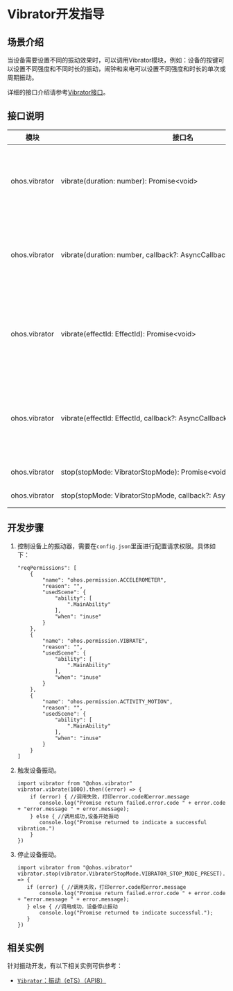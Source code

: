 # Vibrator开发指导


## 场景介绍

当设备需要设置不同的振动效果时，可以调用Vibrator模块，例如：设备的按键可以设置不同强度和不同时长的振动，闹钟和来电可以设置不同强度和时长的单次或周期振动。

详细的接口介绍请参考[Vibrator接口](../reference/apis/js-apis-vibrator.md)。


## 接口说明

| 模块            | 接口名                                      | 描述                              |
| ------------- | ---------------------------------------- | ------------------------------- |
| ohos.vibrator | vibrate(duration:&nbsp;number):&nbsp;Promise&lt;void&gt; | 触发马达按照时长振动，使用Promise异步回调。       |
| ohos.vibrator | vibrate(duration:&nbsp;number,&nbsp;callback?:&nbsp;AsyncCallback&lt;void&gt;):&nbsp;void | 触发马达按照时长振动，使用Callback异步回调。      |
| ohos.vibrator | vibrate(effectId:&nbsp;EffectId):&nbsp;Promise&lt;void&gt; | 触发马达按照开发者传递效果振动，使用Promise异步回调。  |
| ohos.vibrator | vibrate(effectId:&nbsp;EffectId,&nbsp;callback?:&nbsp;AsyncCallback&lt;void&gt;):&nbsp;void | 触发马达按照开发者传递效果振动，使用Callback异步回调。 |
| ohos.vibrator | stop(stopMode:&nbsp;VibratorStopMode):&nbsp;Promise&lt;void&gt; | 停止振动。                           |
| ohos.vibrator | stop(stopMode:&nbsp;VibratorStopMode,&nbsp;callback?:&nbsp;AsyncCallback&lt;void&gt;):&nbsp;void | 停止振动。                           |


## 开发步骤

1. 控制设备上的振动器，需要在`config.json`里面进行配置请求权限。具体如下：

   ```
   "reqPermissions": [
       {
           "name": "ohos.permission.ACCELEROMETER",
           "reason": "",
           "usedScene": {
               "ability": [
                   ".MainAbility"
               ],
               "when": "inuse"
           }
       },
       {
           "name": "ohos.permission.VIBRATE",
           "reason": "",
           "usedScene": {
               "ability": [
                   ".MainAbility"
               ],
               "when": "inuse"
           }
       },
       {
           "name": "ohos.permission.ACTIVITY_MOTION",
           "reason": "",
           "usedScene": {
               "ability": [
                   ".MainAbility"
               ],
               "when": "inuse"
           }
       }
   ]
   ```

2. 触发设备振动。

   ```
   import vibrator from "@ohos.vibrator"
   vibrator.vibrate(1000).then((error) => {
       if (error) { //调用失败，打印error.code和error.message
          console.log("Promise return failed.error.code " + error.code + "error.message " + error.message);  
       } else { //调用成功,设备开始振动
          console.log("Promise returned to indicate a successful vibration.")  
       }
   })
   ```

3. 停止设备振动。

   ```
   import vibrator from "@ohos.vibrator"
   vibrator.stop(vibrator.VibratorStopMode.VIBRATOR_STOP_MODE_PRESET).then((error) => {
      if (error) { //调用失败，打印error.code和error.message
          console.log("Promise return failed.error.code " + error.code + "error.message " + error.message);
      } else { //调用成功，设备停止振动
          console.log("Promise returned to indicate successful.");
      }
   })
   ```

## 相关实例

针对振动开发，有以下相关实例可供参考：

- [`Vibrator`：振动（eTS）（API8）](https://gitee.com/openharmony/applications_app_samples/tree/master/device/Vibrator)